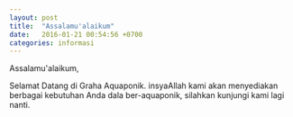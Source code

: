 ```yaml
---
layout: post
title:  "Assalamu'alaikum"
date:   2016-01-21 00:54:56 +0700
categories: informasi
---
```


Assalamu'alaikum, 

Selamat Datang di Graha Aquaponik. insyaAllah kami akan menyediakan 
berbagai kebutuhan Anda dala ber-aquaponik, silahkan kunjungi kami lagi nanti. 
